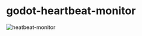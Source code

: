 # godot-heartbeat-monitor

![heatbeat-monitor](https://user-images.githubusercontent.com/1422403/28709059-e5ba7d66-737e-11e7-8cd1-dad411c69cc6.gif)
